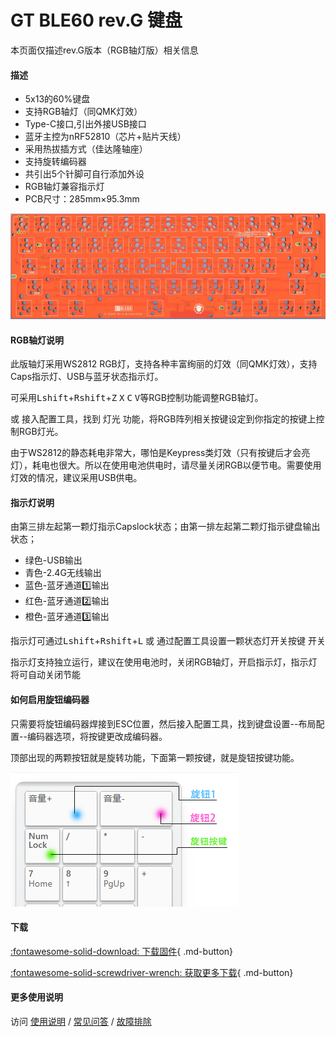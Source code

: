 GT BLE60 rev.G 键盘
=====================
本页面仅描述rev.G版本（RGB轴灯版）相关信息

#### 描述

- 5x13的60%键盘
- 支持RGB轴灯（同QMK灯效）
- Type-C接口,引出外接USB接口
- 蓝牙主控为nRF52810（芯片+贴片天线）
- 采用热拔插方式（佳达隆轴座）
- 支持旋转编码器
- 共引出5个针脚可自行添加外设
- RGB轴灯兼容指示灯
- PCB尺寸：285mm×95.3mm

![](../img/gt-ble60_g.jpg "GT BLE60 rev.g PCB")

#### RGB轴灯说明

此版轴灯采用WS2812 RGB灯，支持各种丰富绚丽的灯效（同QMK灯效），支持Caps指示灯、USB与蓝牙状态指示灯。

可采用<kbd>Lshift</kbd>+<kbd>Rshift</kbd>+<kbd>Z</kbd> <kbd>X</kbd> <kbd>C</kbd> <kbd>V</kbd>等RGB控制功能调整RGB轴灯。

或 接入配置工具，找到 灯光 功能，将RGB阵列相关按键设定到你指定的按键上控制RGB灯光。

由于WS2812的静态耗电非常大，哪怕是Keypress类灯效（只有按键后才会亮灯），耗电也很大。所以在使用电池供电时，请尽量关闭RGB以便节电。需要使用灯效的情况，建议采用USB供电。

#### 指示灯说明

由第三排左起第一颗灯指示Capslock状态；由第一排左起第二颗灯指示键盘输出状态；

- 绿色-USB输出
- 青色-2.4G无线输出
- 蓝色-蓝牙通道1️⃣输出
- 红色-蓝牙通道2️⃣输出
- 橙色-蓝牙通道3️⃣输出

指示灯可通过<kbd>Lshift</kbd>+<kbd>Rshift</kbd>+<kbd>L</kbd> 或 通过配置工具设置一颗<kbd>状态灯开关</kbd>按键 开关

指示灯支持独立运行，建议在使用电池时，关闭RGB轴灯，开启指示灯，指示灯将可自动关闭节能

#### 如何启用旋钮编码器

只需要将旋钮编码器焊接到ESC位置，然后接入配置工具，找到键盘设置--布局配置--编码器选项，将按键更改成编码器。

顶部出现的两颗按钮就是旋转功能，下面第一颗按键，就是旋钮按键功能。

![](../img/rotary.png "按键示意图")

#### 下载

[:fontawesome-solid-download:  下载固件](https://glab.online/down/Glab3.0/){ .md-button}

[:fontawesome-solid-screwdriver-wrench:  获取更多下载](../down/download.md){ .md-button}

#### 更多使用说明

访问 [使用说明](../../manual) / [常见问答](../../faq) / [故障排除](../../trouble)